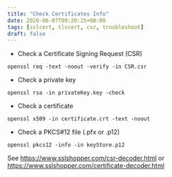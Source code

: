 ```yaml
---
title: "Check Certificates Info"
date: 2020-06-07T00:20:25+08:00
tags: [sslcert, tlscert, csr, troubleshoot]
draft: false
---
```


* Check a Certificate Signing Request (CSR)
```
openssl req -text -noout -verify -in CSR.csr
```

* Check a private key
```
openssl rsa -in privateKey.key -check
```

* Check a certificate
```
openssl x509 -in certificate.crt -text -noout
```

* Check a PKCS#12 file (.pfx or .p12)
```
openssl pkcs12 -info -in keyStore.p12
```

See https://www.sslshopper.com/csr-decoder.html or https://www.sslshopper.com/certificate-decoder.html
